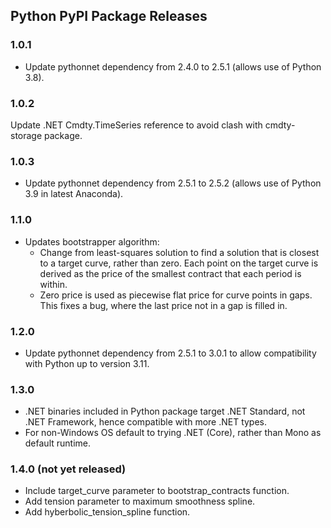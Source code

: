 
## Python PyPI Package Releases
### 1.0.1
* Update pythonnet dependency from 2.4.0 to 2.5.1 (allows use of Python 3.8).

### 1.0.2
Update .NET Cmdty.TimeSeries reference to avoid clash with cmdty-storage package.

### 1.0.3
* Update pythonnet dependency from 2.5.1 to 2.5.2 (allows use of Python 3.9 in latest Anaconda).

### 1.1.0
* Updates bootstrapper algorithm:
	* Change from least-squares solution to find a solution that is closest to a target curve, rather than zero. 
	Each point on the target curve is derived as the price of the smallest contract that each period is within.
	* Zero price is used as piecewise flat price for curve points in gaps. This fixes a bug, where the last price not in a gap is filled in.

### 1.2.0
* Update pythonnet dependency from 2.5.1 to 3.0.1 to allow compatibility with Python up to version 3.11.

### 1.3.0
* .NET binaries included in Python package target .NET Standard, not .NET Framework, hence compatible with
more .NET types.
* For non-Windows OS default to trying .NET (Core), rather than Mono as default runtime.

### 1.4.0 (not yet released)
* Include target_curve parameter to bootstrap_contracts function.
* Add tension parameter to maximum smoothness spline.
* Add hyberbolic_tension_spline function.
